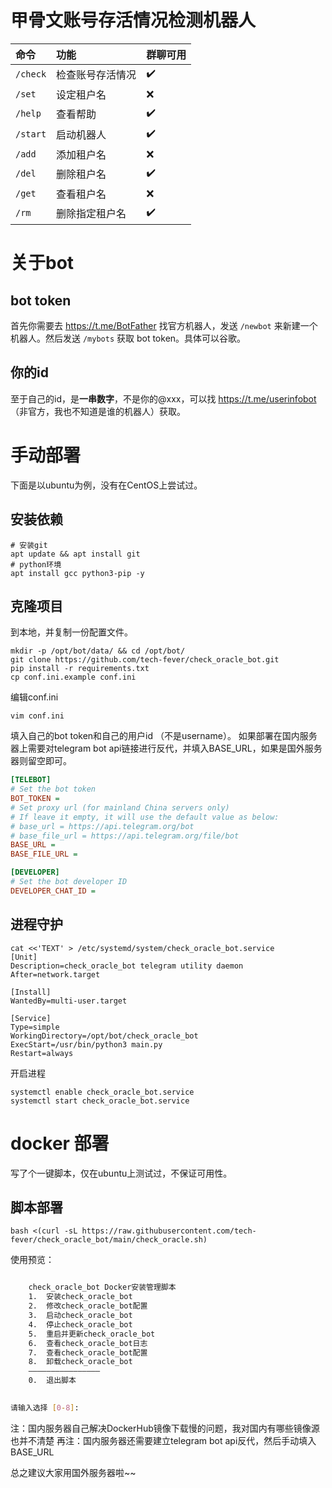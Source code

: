 # 甲骨文账号存活情况检测机器人

| 命令       | 功能       | 群聊可用 |
|:---------|:---------|:-----|
| `/check` | 检查账号存活情况 | ✔️   |
| `/set`   | 设定租户名    | ❌    |
| `/help`  | 查看帮助     | ✔️   |
| `/start` | 启动机器人    | ✔️   |
| `/add`   | 添加租户名    | ❌    |
| `/del`   | 删除租户名    | ✔️   |
| `/get`   | 查看租户名    | ❌    |
| `/rm`    | 删除指定租户名  | ✔️   |
# 关于bot
## bot token
首先你需要去 https://t.me/BotFather 找官方机器人，发送 `/newbot` 来新建一个机器人。然后发送 `/mybots` 获取 bot token。具体可以谷歌。

## 你的id
至于自己的id，是**一串数字**，不是你的@xxx，可以找 https://t.me/userinfobot （非官方，我也不知道是谁的机器人）获取。

# 手动部署
下面是以ubuntu为例，没有在CentOS上尝试过。
## 安装依赖
```shell
# 安装git
apt update && apt install git
# python环境
apt install gcc python3-pip -y
```

## 克隆项目
到本地，并复制一份配置文件。
```shell
mkdir -p /opt/bot/data/ && cd /opt/bot/
git clone https://github.com/tech-fever/check_oracle_bot.git
pip install -r requirements.txt
cp conf.ini.example conf.ini
```
编辑conf.ini
```shell
vim conf.ini
```
填入自己的bot token和自己的用户id （不是username）。
如果部署在国内服务器上需要对telegram bot api链接进行反代，并填入BASE_URL，如果是国外服务器则留空即可。
```ini
[TELEBOT]
# Set the bot token
BOT_TOKEN =
# Set proxy url (for mainland China servers only)
# If leave it empty, it will use the default value as below:
# base_url = https://api.telegram.org/bot
# base_file_url = https://api.telegram.org/file/bot
BASE_URL =
BASE_FILE_URL =

[DEVELOPER]
# Set the bot developer ID
DEVELOPER_CHAT_ID =
```
## 进程守护
```shell
cat <<'TEXT' > /etc/systemd/system/check_oracle_bot.service
[Unit]
Description=check_oracle_bot telegram utility daemon
After=network.target

[Install]
WantedBy=multi-user.target

[Service]
Type=simple
WorkingDirectory=/opt/bot/check_oracle_bot
ExecStart=/usr/bin/python3 main.py
Restart=always
```
开启进程
```shell
systemctl enable check_oracle_bot.service
systemctl start check_oracle_bot.service
```
# docker 部署
写了个一键脚本，仅在ubuntu上测试过，不保证可用性。
## 脚本部署
```shell
bash <(curl -sL https://raw.githubusercontent.com/tech-fever/check_oracle_bot/main/check_oracle.sh)
```
使用预览：
```bash

    check_oracle_bot Docker安装管理脚本
    1.  安装check_oracle_bot
    2.  修改check_oracle_bot配置
    3.  启动check_oracle_bot
    4.  停止check_oracle_bot
    5.  重启并更新check_oracle_bot
    6.  查看check_oracle_bot日志
    7.  查看check_oracle_bot配置
    8.  卸载check_oracle_bot
    ————————————————
    0.  退出脚本
    

请输入选择 [0-8]:
```
注：国内服务器自己解决DockerHub镜像下载慢的问题，我对国内有哪些镜像源也并不清楚
再注：国内服务器还需要建立telegram bot api反代，然后手动填入BASE_URL

总之建议大家用国外服务器啦~~
